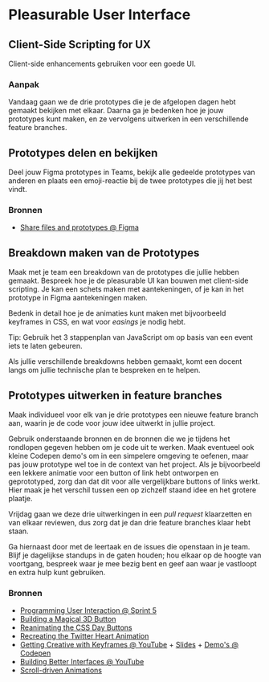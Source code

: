 # Pleasurable User Interface

## Client-Side Scripting for UX
Client-side enhancements gebruiken voor een goede UI.

### Aanpak
Vandaag gaan we de drie prototypes die je de afgelopen dagen hebt gemaakt bekijken met elkaar. Daarna ga je bedenken hoe je jouw prototypes kunt maken, en ze vervolgens uitwerken in een verschillende feature branches.

## Prototypes delen en bekijken

<!-- Ook naar elkaars prototype kijken, misschien hiermee beginnen? Daarna in teams verder. -->
<!-- Teams gaan de Figma prototypes bekijken en beoordelen. -->

Deel jouw Figma prototypes in Teams, bekijk alle gedeelde prototypes van anderen en plaats een emoji-reactie bij de twee prototypes die jij het best vindt.

### Bronnen

- [Share files and prototypes @ Figma](https://help.figma.com/hc/en-us/articles/360040531773-Share-files-and-prototypes)

## Breakdown maken van de Prototypes

<!-- Daarna uitdenken hoe ze dit kunnen maken met een breakdown/pseudocode van de wireflow/screenflow < bespreken met docent (hier kunnen we studenten helpen met client-side scripting, hoe pak je dit nou aan in js + css? Over het algemeen 'gewoon' met het 3 stappenplan van js. Dus niet gaan googlen nu of llm-en, maar zelf bedenken) -->

Maak met je team een breakdown van de prototypes die jullie hebben gemaakt. Bespreek hoe je de pleasurable UI kan bouwen met client-side scripting. Je kan een schets maken met aantekeningen, of je kan in het prototype in Figma aantekeningen maken. 

Bedenk in detail hoe je de animaties kunt maken met bijvoorbeeld keyframes in CSS, en wat voor _easings_ je nodig hebt. 

Tip: Gebruik het 3 stappenplan van JavaScript om op basis van een event iets te laten gebeuren. 

Als jullie verschillende breakdowns hebben gemaakt, komt een docent langs om jullie technische plan te bespreken en te helpen. 


## Prototypes uitwerken in feature branches

Maak individueel voor elk van je drie prototypes een nieuwe feature branch aan, waarin je de code voor jouw idee uitwerkt in jullie project.

Gebruik onderstaande bronnen en de bronnen die we je tijdens het rondlopen gegeven hebben om je code uit te werken. Maak eventueel ook kleine Codepen demo's om in een simpelere omgeving te oefenen, maar pas jouw prototype wel toe in de context van het project. Als je bijvoorbeeld een lekkere animatie voor een button of link hebt ontworpen en geprototyped, zorg dan dat dit voor alle vergelijkbare buttons of links werkt. Hier maak je het verschil tussen een op zichzelf staand idee en het grotere plaatje.

Vrijdag gaan we deze drie uitwerkingen in een _pull request_ klaarzetten en van elkaar reviewen, dus zorg dat je dan drie feature branches klaar hebt staan.

Ga hiernaast door met de leertaak en de issues die openstaan in je team. Blijf je dagelijkse standups in de gaten houden; hou elkaar op de hoogte van voortgang, bespreek waar je mee bezig bent en geef aan waar je vastloopt en extra hulp kunt gebruiken.

### Bronnen

- [Programming User Interaction @ Sprint 5](https://github.com/fdnd-task/fix-the-flow-interactive-website/blob/main/docs/programming-user-interaction.md)
- [Building a Magical 3D Button](https://www.joshwcomeau.com/animation/3d-button/)
- [Reanimating the CSS Day Buttons](https://frontendmasters.com/blog/reanimating-the-css-day-buttons/)
- [Recreating the Twitter Heart Animation](https://css-tricks.com/recreating-the-twitter-heart-animation/)
- [Getting Creative with Keyframes @ YouTube](https://www.youtube.com/watch?v=kXh3EMpaLFo) + [Slides](https://amitsh.com/2022/cssday/gettingCreativeWithKeyframes.pdf) + [Demo's @ Codepen](https://codepen.io/collection/ZMKooM)
- [Building Better Interfaces @ YouTube](https://www.youtube.com/watch?v=o0NtjY17v5w)
- [Scroll-driven Animations](https://scroll-driven-animations.style/)